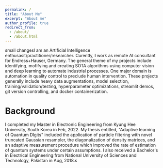 ```yaml
---
permalink: /
title: "About Me"
excerpt: "About me"
author_profile: true
redirect_from: 
  - /about/
  - /about.html
---
```

small changesI am an Artificial Intelligence enthusasit/practitioner/researcher. Curently, I work as remote AI consultant for Endress+Hauser, Germany. The general theme of my projects include identifying, mofifying and creating SOTA algorithms using computer vision and deep learning to automate industrial processes. One major domain is automation in quality control to preclude human intervention. These projects generally include heavy data augmentations, model selection, training/validation/testing, hyperparameter optimizations, streamlit demos, git version controlling, and docker containerization.

Background
==========

I completed my Master in Electronic Engineering from Kyung Hee University, South Korea in Feb, 2022. My thesis entitled, "Adaptive learning of Quantum DIgits" included the application of particle filtering with novel truncated Gaussian resampler, the diagonalization of density matrices, and an adaptive measurement procedure which improved the rate of estimation of quantum systems under certain assumptions. I also received a Bachelor's in Electrical Engineering from National University of Sciences and Technology, Pakistan in Aug, 2018.s
